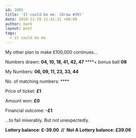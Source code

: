 ```yaml
---
id: 1085
title: 'It could be me. (Draw #39)'
date: 2010-11-29 11:41:31 +00:00
author: mark
layout: post
tags:
  - it could be me
---
```

My other plan to make £100,000 continues&#8230;

Numbers drawn: **04, 10, 18, 41, 42, 47** ****+ bonus ball **08**

My Numbers: **06, 09, 11, 23, 33, 44**

No. of matching numbers: ****

Price of ticket: **£1**

Amount won: **£0**

Financial outcome: **-£1**

&#8230;to fail miserably. But not unexpectedly.

**Lottery balance: £-39.00  //  Not A Lottery balance: £39.06**